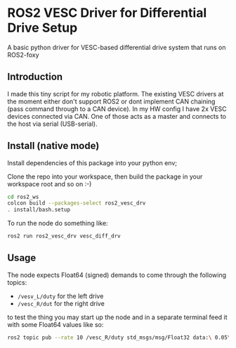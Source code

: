 # ROS2 VESC Driver for Differential Drive Setup

A basic python driver for VESC-based differential drive system that runs on ROS2-foxy

## Introduction

I made this tiny script for my robotic platform. The existing VESC drivers at the moment either don't support ROS2 or dont implement CAN chaining (pass command through to a CAN device). In my HW config I have 2x VESC devices connected via CAN. One of those acts as a master and connects to the host via serial (USB-serial).

## Install (native mode)

Install dependencies of this package into your python env;

Clone the repo into your workspace, then build the package in your workspace root and so on :-)

```bash
cd ros2_ws
colcon build --packages-select ros2_vesc_drv
. install/bash.setup
```

To run the node do something like:

```bash
ros2 run ros2_vesc_drv vesc_diff_drv
```

## Usage

The node expects Float64 (signed) demands to come through the following topics:

- `/vesv_L/duty` for the left drive
- `/vesc_R/dut` for the right drive

to test the thing you may start up the node and in a separate terminal feed it with some Float64 values like so:

```bash
ros2 topic pub --rate 10 /vesc_R/duty std_msgs/msg/Float32 data:\ 0.05\
```
